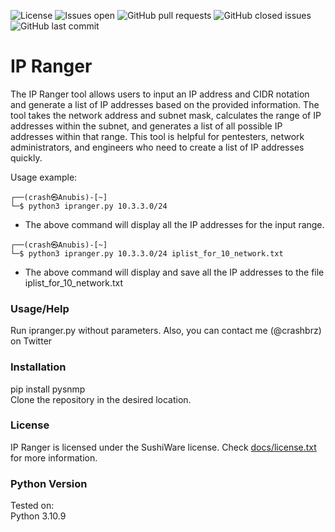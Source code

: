 ![License](https://img.shields.io/badge/license-sushiware-red)
![Issues open](https://img.shields.io/github/issues/crashbrz/ipranger)
![GitHub pull requests](https://img.shields.io/github/issues-pr-raw/crashbrz/ipranger)
![GitHub closed issues](https://img.shields.io/github/issues-closed-raw/crashbrz/ipranger)
![GitHub last commit](https://img.shields.io/github/last-commit/crashbrz/ipranger)

# IP Ranger 
The IP Ranger tool allows users to input an IP address and CIDR notation and generate a list of IP addresses based on the provided information.
The tool takes the network address and subnet mask, calculates the range of IP addresses within the subnet, and generates a list of all possible IP addresses within that range.
This tool is helpful for pentesters, network administrators, and engineers who need to create a list of IP addresses quickly.

Usage example:
```
┌──(crash㉿Anubis)-[~]
└─$ python3 ipranger.py 10.3.3.0/24 

 ```
- The above command will display all the IP addresses for the input range.

```
┌──(crash㉿Anubis)-[~]
└─$ python3 ipranger.py 10.3.3.0/24 iplist_for_10_network.txt 

 ```
- The above command will display and save all the IP addresses to the file iplist_for_10_network.txt

### Usage/Help ###
Run ipranger.py without parameters. Also, you can contact me (@crashbrz) on Twitter<br>

### Installation ###
pip install pysnmp<br>
Clone the repository in the desired location.<br>

### License ###
IP Ranger is licensed under the SushiWare license. Check [docs/license.txt](docs/license.txt) for more information.
 
### Python Version ###
Tested on:<br>
Python 3.10.9
